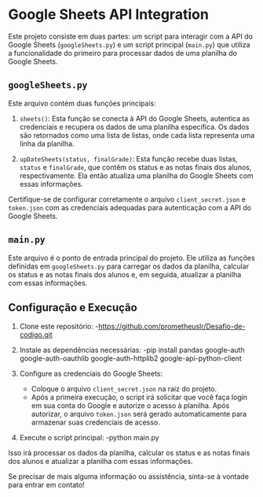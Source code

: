 # Google Sheets API Integration

Este projeto consiste em duas partes: um script para interagir com a API do Google Sheets (`googleSheets.py`) e um script principal (`main.py`) que utiliza a funcionalidade do primeiro para processar dados de uma planilha do Google Sheets.

## `googleSheets.py`

Este arquivo contém duas funções principais:

1. `sheets()`: Esta função se conecta à API do Google Sheets, autentica as credenciais e recupera os dados de uma planilha específica. Os dados são retornados como uma lista de listas, onde cada lista representa uma linha da planilha.

2. `upDateSheets(status, finalGrade)`: Esta função recebe duas listas, `status` e `finalGrade`, que contêm os status e as notas finais dos alunos, respectivamente. Ela então atualiza uma planilha do Google Sheets com essas informações.

Certifique-se de configurar corretamente o arquivo `client_secret.json` e `token.json` com as credenciais adequadas para autenticação com a API do Google Sheets.

## `main.py`

Este arquivo é o ponto de entrada principal do projeto. Ele utiliza as funções definidas em `googleSheets.py` para carregar os dados da planilha, calcular os status e as notas finais dos alunos e, em seguida, atualizar a planilha com essas informações.

## Configuração e Execução

1. Clone este repositório:
   -https://github.com/prometheuslr/Desafio-de-codigo.git


2. Instale as dependências necessárias:
   -pip install pandas google-auth google-auth-oauthlib google-auth-httplib2 google-api-python-client

3. Configure as credenciais do Google Sheets:

   - Coloque o arquivo `client_secret.json` na raiz do projeto.
   - Após a primeira execução, o script irá solicitar que você faça login em sua conta do Google e autorize o acesso à planilha. Após autorizar, o arquivo `token.json` será gerado automaticamente para armazenar suas credenciais de acesso.

4. Execute o script principal:
   -python main.py

Isso irá processar os dados da planilha, calcular os status e as notas finais dos alunos e atualizar a planilha com essas informações.

Se precisar de mais alguma informação ou assistência, sinta-se à vontade para entrar em contato!